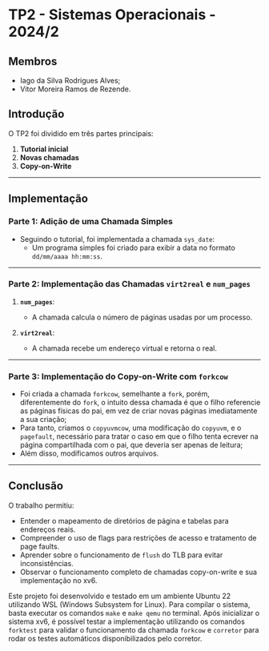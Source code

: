 # TP2 - Sistemas Operacionais - 2024/2 

## Membros

- Iago da Silva Rodrigues Alves;
- Vitor Moreira Ramos de Rezende.

## Introdução
O TP2 foi dividido em três partes principais:

1. **Tutorial inicial**
3. **Novas chamadas**
3. **Copy-on-Write**

---

## Implementação

### Parte 1: Adição de uma Chamada Simples
- Seguindo o tutorial, foi implementada a chamada `sys_date`:
  - Um programa simples foi criado para exibir a data no formato `dd/mm/aaaa hh:mm:ss`.

---

### Parte 2: Implementação das Chamadas `virt2real` e `num_pages`

1. **`num_pages`**:  
   - A chamada calcula o número de páginas usadas por um processo.

2. **`virt2real`**:  
   - A chamada recebe um endereço virtual e retorna o real.

---

### Parte 3: Implementação do Copy-on-Write com `forkcow`
   - Foi criada a chamada `forkcow`, semelhante a `fork`, porém, diferentemente do `fork`, o intuito dessa chamada é que o filho referencie as páginas físicas do pai, em vez de criar novas páginas imediatamente a sua criação;
   - Para tanto, criamos o `copyuvmcow`, uma modificação do `copyuvm`, e o `pagefault`, necessário para tratar o caso em que o filho tenta ecrever na página compartilhada com o pai, que deveria ser apenas de leitura;
   - Além disso, modificamos outros arquivos. 

---

## Conclusão
O trabalho permitiu:
- Entender o mapeamento de diretórios de página e tabelas para endereços reais.
- Compreender o uso de flags para restrições de acesso e tratamento de page faults.
- Aprender sobre o funcionamento de `flush` do TLB para evitar inconsistências.
- Observar o funcionamento completo de chamadas copy-on-write e sua implementação no xv6.

Este projeto foi desenvolvido e testado em um ambiente Ubuntu 22 utilizando WSL (Windows Subsystem for Linux). Para compilar o sistema, basta executar os comandos `make` e `make qemu` no terminal. Após inicializar o sistema xv6, é possível testar a implementação utilizando os comandos `forktest` para validar o funcionamento da chamada `forkcow` e `corretor` para rodar os testes automáticos disponibilizados pelo corretor.

